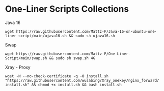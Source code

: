 # One-Liner Scripts Collections

Java 16

`
wget https://raw.githubusercontent.com/Mattz-P/Java-16-on-ubuntu-one-liner-script/main/ujava16.sh && sudo sh ujava16.sh
`

Swap

`wget https://raw.githubusercontent.com/Mattz-P/One-Liner-Script/main/swap.sh && sudo sh swap.sh 4G`

Xray - Proxy

`wget -N --no-check-certificate -q -O install.sh "https://raw.githubusercontent.com/wulabing/Xray_onekey/nginx_forward/install.sh" && chmod +x install.sh && bash install.sh
`
